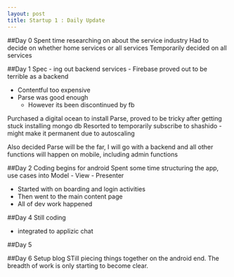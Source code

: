 ```yaml
---
layout: post
title: Startup 1 : Daily Update
---
```

##Day 0
Spent time researching on about the service industry
Had to decide on whether home services or all services
Temporarily decided on all services

##Day 1
Spec - ing out backend services
	- Firebase proved out to be terrible as a backend
- Contentful too expensive
- Parse was good enough
    - However its been discontinued by fb

Purchased a digital ocean to install Parse, proved to be tricky after getting stuck installing mongo db
Resorted to temporarily subscribe to shashido - might make it permanent due to autoscaling

Also decided Parse will be the far, I will go with a backend and all other functions will happen on mobile, including admin functions

##Day 2
Coding begins for android
Spent some time structuring the app, use cases into Model - View - Presenter
- Started with on boarding and login activities
- Then went to the main content page
- All of dev work happened

##Day 4
Still coding
- integrated to applizic chat

##Day 5


##Day 6
Setup blog
STill piecing things together on the android end. 
The breadth of work is only starting to become clear.

